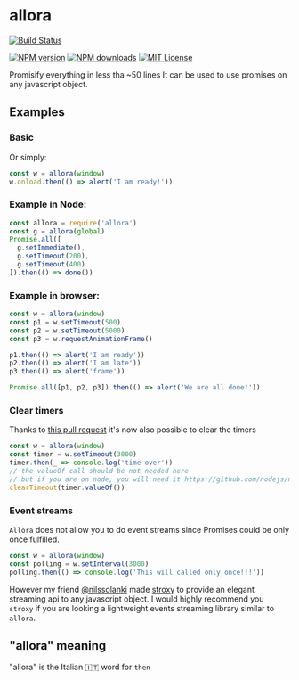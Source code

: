 # allora

[![Build Status][travis-image]][travis-url]

[![NPM version][npm-version-image]][npm-url]
[![NPM downloads][npm-downloads-image]][npm-url]
[![MIT License][license-image]][license-url]

Promisify everything in less tha ~50 lines
It can be used to use promises on any javascript object.

## Examples

### Basic
Or simply:
```js
const w = allora(window)
w.onload.then(() => alert('I am ready!'))
```

### Example in Node:
```js
const allora = require('allora')
const g = allora(global)
Promise.all([
  g.setImmediate(),
  g.setTimeout(200),
  g.setTimeout(400)
]).then(() => done())

```

### Example in browser:
```js
const w = allora(window)
const p1 = w.setTimeout(500)
const p2 = w.setTimeout(5000)
const p3 = w.requestAnimationFrame()

p1.then(() => alert('I am ready'))
p2.then(() => alert('I am late'))
p3.then(() => alert('frame'))

Promise.all([p1, p2, p3]).then(() => alert('We are all done!'))
```

### Clear timers
Thanks to [this pull request](https://github.com/GianlucaGuarini/allora/pull/3) it's now also possible to clear the timers
```js
const w = allora(window)
const timer = w.setTimeout(3000)
timer.then(_ => console.log('time over'))
// the valueOf call should be not needed here
// but if you are on node, you will need it https://github.com/nodejs/node/issues/7792
clearTimeout(timer.valueOf())
```

### Event streams
`Allora` does not allow you to do event streams since Promises could be only once fulfilled.
```js
const w = allora(window)
const polling = w.setInterval(3000)
polling.then(() => console.log('This will called only once!!!'))

```
However my friend [@nilssolanki](https://github.com/nilssolanki) made [stroxy](https://github.com/nilssolanki/stroxy) to provide an elegant streaming api to any javascript object. I would highly recommend you `stroxy` if you are looking a lightweight events streaming library similar to `allora`.

## "allora" meaning

"allora" is the Italian :it: word for `then`



[travis-image]:https://img.shields.io/travis/GianlucaGuarini/allora.svg?style=flat-square
[travis-url]:https://travis-ci.org/GianlucaGuarini/allora

[license-image]:http://img.shields.io/badge/license-MIT-000000.svg?style=flat-square
[license-url]:LICENSE.txt

[npm-version-image]:http://img.shields.io/npm/v/allora.svg?style=flat-square
[npm-downloads-image]:http://img.shields.io/npm/dm/allora.svg?style=flat-square
[npm-url]:https://npmjs.org/package/allora

